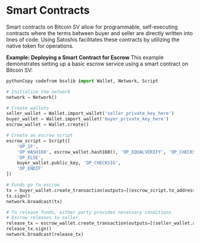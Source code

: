 # Smart Contracts

Smart contracts on Bitcoin SV allow for programmable, self-executing contracts where the terms between buyer and seller are directly written into lines of code. Using Satoshis facilitates these contracts by utilizing the native token for operations.

**Example: Deploying a Smart Contract for Escrow** This example demonstrates setting up a basic escrow service using a smart contract on Bitcoin SV:

```python
pythonCopy codefrom bsvlib import Wallet, Network, Script

# Initialize the network
network = Network()

# Create wallets
seller_wallet = Wallet.import_wallet('seller_private_key_here')
buyer_wallet = Wallet.import_wallet('buyer_private_key_here')
escrow_wallet = Wallet.create()

# Create an escrow script
escrow_script = Script([
    'OP_IF',
    'OP_HASH160', escrow_wallet.hash160(), 'OP_EQUALVERIFY', 'OP_CHECKSIG',
    'OP_ELSE',
    buyer_wallet.public_key, 'OP_CHECKSIG',
    'OP_ENDIF'
])

# Funds go to escrow
tx = buyer_wallet.create_transaction(outputs=[(escrow_script.to_address(), 1000000)])  # 1 BSV into escrow
tx.sign()
network.broadcast(tx)

# To release funds, either party provides necessary conditions
# Escrow releases to seller
release_tx = escrow_wallet.create_transaction(outputs=[(seller_wallet.address, 1000000)])
release_tx.sign()
network.broadcast(release_tx)
```
